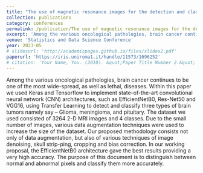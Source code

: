 ```yaml
---
title: "The use of magnetic resonance images for the detection and classification of brain cancers with D-CNN"
collection: publications
category: conferences
permalink: /publication/The use of magnetic resonance images for the detection and classification of brain cancers with D-CNN
excerpt: 'Among the various oncological pathologies, brain cancer continues to be one of the most wide-spread, as well as lethal, diseases. Within this paper we used Keras and Tensorflow to implement state-of-the-art convolutional neural network (CNN) architectures, such as EfficientNetB0, Res-Net50 and VGG16, using Transfer Learning to detect and classify three types of brain tumors namely say – Glioma, meningioma, and pituitary. The dataset we used consisted of 3264 2-D MRI images and 4 classes. Due to the small number of images, various data augmentation techniques were used to increase the size of the dataset. Our proposed methodology consists not only of data augmentation, but also of various techniques of image denoising, skull strip-ping, cropping and bias correction. In our working proposal, the EfficientNetB0 architecture gave the best results providing a very high accuracy. The purpose of this document is to distinguish between normal and abnormal pixels and classify them more accurately.'
venue: 'Statistics and Data Science Conference'
year: 2023-05
# slidesurl: 'http://academicpages.github.io/files/slides2.pdf'
paperurl: 'https://iris.uniroma1.it/handle/11573/1696252'
# citation: 'Your Name, You. (2010). &quot;Paper Title Number 2.&quot; <i>Journal 1</i>. 1(2).'
---
```


Among the various oncological pathologies, brain cancer continues to be one of the most wide-spread, as well as lethal, diseases. Within this paper we used Keras and Tensorflow to implement state-of-the-art convolutional neural network (CNN) architectures, such as EfficientNetB0, Res-Net50 and VGG16, using Transfer Learning to detect and classify three types of brain tumors namely say – Glioma, meningioma, and pituitary. The dataset we used consisted of 3264 2-D MRI images and 4 classes. Due to the small number of images, various data augmentation techniques were used to increase the size of the dataset. Our proposed methodology consists not only of data augmentation, but also of various techniques of image denoising, skull strip-ping, cropping and bias correction. In our working proposal, the EfficientNetB0 architecture gave the best results providing a very high accuracy. The purpose of this document is to distinguish between normal and abnormal pixels and classify them more accurately.